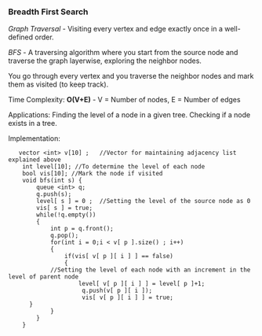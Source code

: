 ### Breadth First Search
*Graph Traversal* - Visiting every vertex and edge exactly once in a well-defined order.

*BFS* - A traversing algorithm where you start from the source node and traverse the graph layerwise, exploring the neighbor nodes. 

You go through every vertex and you traverse the neighbor nodes and mark them as visited (to keep track). 

Time Complexity: **O(V+E)** - V = Number of nodes, E = Number of edges

Applications: Finding the level of a node in a given tree. Checking if a node exists in a tree. 


Implementation:

```
   vector <int> v[10] ;   //Vector for maintaining adjacency list explained above
    int level[10]; //To determine the level of each node
    bool vis[10]; //Mark the node if visited 
    void bfs(int s) {
        queue <int> q;
        q.push(s);
        level[ s ] = 0 ;  //Setting the level of the source node as 0
        vis[ s ] = true;
        while(!q.empty())
        {
            int p = q.front();
            q.pop();
            for(int i = 0;i < v[ p ].size() ; i++)
            { 
                if(vis[ v[ p ][ i ] ] == false)
                {
            //Setting the level of each node with an increment in the level of parent node
                    level[ v[ p ][ i ] ] = level[ p ]+1;                 
                     q.push(v[ p ][ i ]);
                     vis[ v[ p ][ i ] ] = true;
      }
            }
        } 
    }
    
